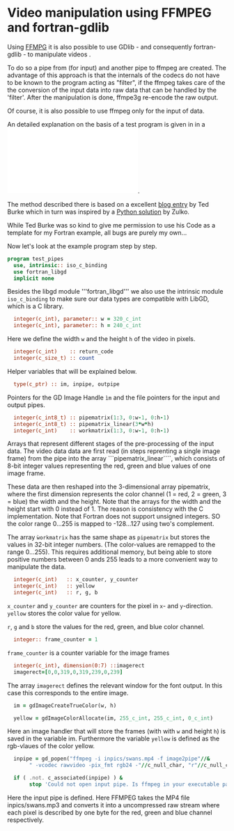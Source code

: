 # Video manipulation using FFMPEG and fortran-gdlib

Using [FFMPG](https://www.ffmpeg.org/) it is also possible to use GDlib - and
consequently fortran-gdlib - to manipulate videos .

To do so a pipe from (for input) and another pipe to ffmpeg are created.
The advantage of this approach is that the internals of the codecs do not 
have to be known to the program acting as "filter", if the ffmpeg takes care of the the
conversion of the input data into raw data that can be handled
by the 'filter'. After the manipulation is done, ffmpe3g re-encode the raw output.

Of course, it is also possible to use ffmpeg only for the input of data.

An detailed explanation on the basis of a test program is given in in a 
![here](Video.md).

The method described there is based on a 
excellent [blog entry](https://batchloaf.wordpress.com/2017/02/12/a-simple-way-to-read-and-write-audio-and-video-files-in-c-using-ffmpeg-part-2-video/) 
by Ted Burke which in turn was inspired by
a [Python solution](http://zulko.github.io/blog/2013/09/27/read-and-write-video-frames-in-python-using-ffmpeg/) by Zulko.

While Ted Burke was so kind to give me permission to use his Code as a template for my Fortran example,
all bugs are purely my own...

Now let's look at the example program step by step.

```fortran
program test_pipes
  use, intrinsic:: iso_c_binding
  use fortran_libgd
  implicit none
```

Besides the libgd module '''fortran_libgd''' we also use the intrinsic module
```iso_c_binding``` to make sure our data types are compatible with LibGD, which is
a C library.

```fortran
  integer(c_int), parameter:: w = 320_c_int
  integer(c_int), parameter:: h = 240_c_int
```
Here we define the width ```w``` and the height ```h``` of the video in pixels.

```fortran
  integer(c_int)    :: return_code
  integer(c_size_t) :: count
```
Helper variables that will be explained below.

```fortran
  type(c_ptr) :: im, inpipe, outpipe
```
Pointers for the GD Image Handle ```ìm``` and the file pointers for the
input and output pipes.

```fortran
  integer(c_int8_t) :: pipematrix(1:3, 0:w-1, 0:h-1)
  integer(c_int8_t) :: pipematrix_linear(3*w*h)
  integer(c_int)    :: workmatrix(1:3, 0:w-1, 0:h-1)
```
Arrays that  represent different stages of the pre-processing of the input data.
The video data data are first read (in steps reprenting a single image frame) 
from the pipe into the array ```pipematrix_linear````,
which consists of 8-bit integer values representing the red, green and blue values of
one image frame.

These data are then reshaped into the 3-dimensional array pipematrix, where the first
dimension represents the color channel (1 = red, 2 = green, 3 = blue) the width and the 
height. Note that the arrays for the width and the height start with 0 instead of 1.
The reason is consistency with the C implementation.
Note that Fortran does not support unsigned integers. SO the color range 0...255 is mapped to
-128...127 using two's complement.

The array ```ẁorkmatrix``` has the same shape as ```pipematrix``` but stores the values in 
32-bit integer numbers. (The color-values are remapped to the range 0...255).
This requires additional memory, but being able to store positive numbers between 0 ands 255
leads to a more convenient way to manipulate the data.

```fortran
  integer(c_int)   :: x_counter, y_counter
  integer(c_int)   :: yellow
  integer(c_int)   :: r, g, b
```

```x_counter``` and ```y_counter``` are counters for the pixel in ```x```- and ```y```-direction.
```yellow``` stores the color value for yellow.

```r```, ```g``` and ```b``` store the values for the red, green, and blue color channel.

```fortran
  integer:: frame_counter = 1
```

```frame_counter``` is a counter variable for the image frames

```fortran
  integer(c_int), dimension(0:7) ::imagerect
  imagerect=[0,0,319,0,319,239,0,239]  
```
The array ```imagerect``` defines the relevant window for the font output.
In this case this corresponds to the entire image.

```fortran
  im = gdImageCreateTrueColor(w, h)

  yellow = gdImageColorAllocate(im, 255_c_int, 255_c_int, 0_c_int)
```
Here an image handler that will store the frames (with with ```w``` and height ```h```) 
is saved in the variable im.
Furthermore the variable ```yellow``` is defined as the rgb-vlaues of the color yellow.

```fortran
  inpipe = gd_popen("ffmpeg -i inpics/swans.mp4 -f image2pipe"//&
       " -vcodec rawvideo -pix_fmt rgb24 -"//c_null_char, "r"//c_null_char)

  if ( .not. c_associated(inpipe) ) &
       stop 'Could not open input pipe. Is ffmpeg in your executable path?'

```
Here the input pipe is defined. Here FFMPEG takes the MP4 file inpics/swans.mp3 and converts
it into a uncompressed raw stream where each pixel is described by one byte for the red, green and
blue channel respectively.

